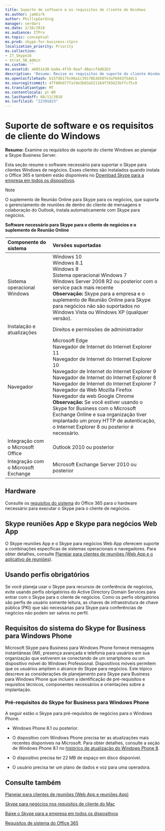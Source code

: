 ```yaml
---
title: Suporte de software e os requisitos de cliente do Windows
ms.author: jambirk
author: PhillipGarding
manager: serdars
ms.date: 2/16/2018
ms.audience: ITPro
ms.topic: conceptual
ms.prod: skype-for-business-itpro
localization_priority: Priority
ms.collection:
- IT_Skype16
- Strat_SB_Admin
ms.custom: ''
ms.assetid: a6851e38-ba9a-4f19-9aa7-d8accf4d62b3
description: 'Resumo: Revise os requisitos de suporte do cliente Windows ao planejar a Skype Business Server.'
ms.openlocfilehash: b15fdb175c06a1c39178b3658fe3af694375ddc1
ms.sourcegitcommit: 47f80b977fa7de3b83a521164f765623bffcf5c0
ms.translationtype: MT
ms.contentlocale: pt-BR
ms.lasthandoff: 08/13/2018
ms.locfileid: "22391823"
---
```

# <a name="windows-client-requirements-and-software-support"></a>Suporte de software e os requisitos de cliente do Windows
 
**Resumo:** Examine os requisitos de suporte do cliente Windows ao planejar a Skype Business Server.
  
Esta seção resume o software necessário para suportar o Skype para clientes Windows de negócios.  Esses clientes são instalados quando instala o Office 365 e também estão disponíveis no [Download Skype para a empresa em todos os dispositivos](https://products.office.com/en-us/skype-for-business/download-app?tab=tabs-3).
  
> [!NOTE]
> O suplemento de Reunião Online para Skype para os negócios, que suporta o gerenciamento de reuniões de dentro do cliente de mensagens e colaboração do Outlook, instala automaticamente com Skype para negócios. 
  
**Software necessário para Skype para o cliente de negócios e o suplemento de Reunião Online**

|**Componente do sistema**|**Versões suportadas**|
|:-----|:-----|
|Sistema operacional Windows  <br/> |Windows 10  <br/> Windows 8.1  <br/> Windows 8  <br/> Sistema operacional Windows 7  <br/> Windows Server 2008 R2 ou posterior com o service pack mais recente  <br/> **Observação:** Skype para a empresa e o suplemento de Reunião Online para Skype para negócios não são suportados no Windows Vista ou Windows XP (qualquer versão). <br/> |
|Instalação e atualizações  <br/> |Direitos e permissões de administrador  <br/> |
|Navegador  <br/> |Microsoft Edge  <br/> Navegador de Internet do Internet Explorer 11  <br/>  Navegador de Internet do Internet Explorer 10 <br/> Navegador de Internet do Internet Explorer 9  <br/> Navegador de Internet do Internet Explorer 8  <br/> Navegador de Internet do Internet Explorer 7  <br/> Navegador da Web Mozilla Firefox  <br/>  Navegador da web Google Chrome  <br/>**Observação:** Se você estiver usando o Skype for Business com o Microsoft Exchange Online e sua organização tiver implantado um proxy HTTP de autenticação, o Internet Explorer 8 ou posterior é necessário.           |
|Integração com o Microsoft Office  <br/> | Outlook 2010 ou posterior |
|Integração com o Microsoft Exchange  <br/> | Microsoft Exchange Server 2010 ou posterior  | 
   
## <a name="hardware"></a>Hardware

Consulte os [requisitos do sistema](https://products.office.com/en-us/office-system-requirements) do Office 365 para o hardware necessário para executar o Skype para o cliente de negócios.
  
## <a name="skype-meetings-app-and-skype-for-business-web-app"></a>Skype reuniões App e Skype para negócios Web App 

O Skype reuniões App e o Skype para negócios Web App oferecem suporte a combinações específicas de sistemas operacionais e navegadores. Para obter detalhes, consulte [Planejar para clientes de reuniões (Web App e o aplicativo de reuniões)](meetings-clients.md). 
  
## <a name="using-mandatory-profiles"></a>Usando perfis obrigatórios

Se você planeja usar o Skype para recursos de conferência de negócios, evite usando perfis obrigatórios do Active Directory Domain Services para entrar com o Skype para o cliente de negócios. Como os perfis obrigatórios são perfis de usuário somente leitura, as chaves de infraestrutura de chave pública (PKI) que são necessárias para Skype para conferências de negócios não podem ser salvos no perfil. 
  
## <a name="system-requirements-for-skype-for-business-for-windows-phone"></a>Requisitos do sistema do Skype for Business para Windows Phone
 
 
Microsoft Skype para Business para Windows Phone fornece mensagens instantâneas (IM), presença avançada e telefonia para usuários em sua organização que estiverem se conectando de um smartphone ou um dispositivo móvel do Windows Professional. Dispositivos móveis permitem que os usuários ampliem o alcance do Skype para negócios. Este tópico descreve as considerações de planejamento para Skype para Business para Windows Phone que incluem a identificação de pré-requisitos e requisitos técnicos, componentes necessários e orientações sobre a implantação.
  
### <a name="skype-for-business-for-windows-phone-prerequisites"></a>Pré-requisitos do Skype for Business para Windows Phone

A seguir estão o Skype para pré-requisitos de negócios para o Windows Phone.
  
- Windows Phone 8.1 ou posterior.
    
- O dispositivo com Windows Phone precisa ter as atualizações mais recentes disponíveis na Microsoft. Para obter detalhes, consulte a seção de Windows Phone 8.1 no [histórico de atualização do Windows Phone 8](https://go.microsoft.com/fwlink/p/?LinkID=281961).
    
- O dispositivo precisa ter 22 MB de espaço em disco disponível.
    
- O usuário precisa ter um plano de dados e voz para uma operadora.


## <a name="see-also"></a>Consulte também

[Planejar para clientes de reuniões (Web App e reuniões App)](meetings-clients.md)
  
[Skype para negócios nos requisitos de cliente do Mac](mac-requirements.md)

[Baixe o Skype para a empresa em todos os dispositivos](https://products.office.com/en-us/skype-for-business/download-app?tab=tabs-3)
  
[Requisitos de sistema do Office 365](https://products.office.com/en-us/office-system-requirements)